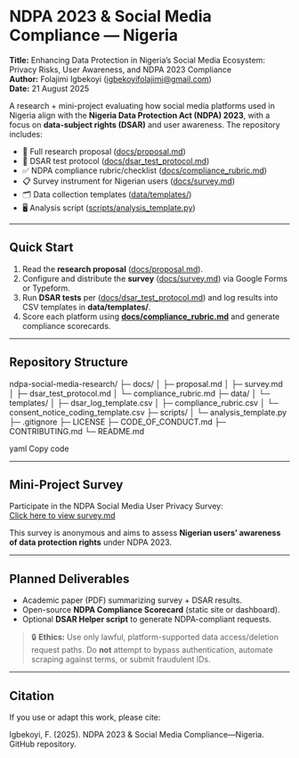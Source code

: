 # NDPA 2023 & Social Media Compliance — Nigeria

**Title:** Enhancing Data Protection in Nigeria’s Social Media Ecosystem: Privacy Risks, User Awareness, and NDPA 2023 Compliance  
**Author:** Folajimi Igbekoyi (igbekoyifolajimi@gmail.com)  
**Date:** 21 August 2025

A research + mini-project evaluating how social media platforms used in Nigeria align with the **Nigeria Data Protection Act (NDPA) 2023**, with a focus on **data-subject rights (DSAR)** and user awareness. The repository includes:

- 📄 Full research proposal ([docs/proposal.md](docs/proposal.md))  
- 🧪 DSAR test protocol ([docs/dsar_test_protocol.md](docs/dsar_test_protocol.md))  
- ✅ NDPA compliance rubric/checklist ([docs/compliance_rubric.md](docs/compliance_rubric.md))  
- 📋 Survey instrument for Nigerian users ([docs/survey.md](docs/survey.md))  
- 🗂️ Data collection templates ([data/templates/](data/templates/))  
- 🖥️ Analysis script ([scripts/analysis_template.py](scripts/analysis_template.py))

---

## Quick Start

1. Read the **research proposal** ([docs/proposal.md](docs/proposal.md)).  
2. Configure and distribute the **survey** ([docs/survey.md](docs/survey.md)) via Google Forms or Typeform.  
3. Run **DSAR tests** per ([docs/dsar_test_protocol.md](docs/dsar_test_protocol.md)) and log results into CSV templates in **data/templates/**.  
4. Score each platform using **[docs/compliance_rubric.md](docs/compliance_rubric.md)** and generate compliance scorecards.

---

## Repository Structure

ndpa-social-media-research/
├─ docs/
│ ├─ proposal.md
│ ├─ survey.md
│ ├─ dsar_test_protocol.md
│ └─ compliance_rubric.md
├─ data/
│ └─ templates/
│ ├─ dsar_log_template.csv
│ ├─ compliance_rubric.csv
│ └─ consent_notice_coding_template.csv
├─ scripts/
│ └─ analysis_template.py
├─ .gitignore
├─ LICENSE
├─ CODE_OF_CONDUCT.md
├─ CONTRIBUTING.md
└─ README.md

yaml
Copy code

---

## Mini-Project Survey

Participate in the NDPA Social Media User Privacy Survey:  
[Click here to view survey.md](docs/survey.md)

This survey is anonymous and aims to assess **Nigerian users’ awareness of data protection rights** under NDPA 2023.

---

## Planned Deliverables

- Academic paper (PDF) summarizing survey + DSAR results.  
- Open-source **NDPA Compliance Scorecard** (static site or dashboard).  
- Optional **DSAR Helper script** to generate NDPA-compliant requests.

> 🔒 **Ethics:** Use only lawful, platform-supported data access/deletion request paths. Do **not** attempt to bypass authentication, automate scraping against terms, or submit fraudulent IDs.

---

## Citation

If you use or adapt this work, please cite:

Igbekoyi, F. (2025). NDPA 2023 & Social Media Compliance—Nigeria. GitHub repository.
